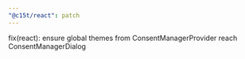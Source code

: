 ```yaml
---
"@c15t/react": patch
---
```


fix(react): ensure global themes from ConsentManagerProvider reach ConsentManagerDialog
